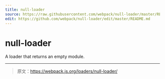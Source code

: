 ```yaml
---
title: null-loader
source: https://raw.githubusercontent.com/webpack/null-loader/master/README.md
edit: https://github.com/webpack/null-loader/edit/master/README.md
---
```

# null-loader

A loader that returns an empty module.

***

> 原文：https://webpack.js.org/loaders/null-loader/